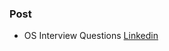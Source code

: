 ### Post

- OS Interview Questions [Linkedin](https://www.linkedin.com/feed/update/urn:li:activity:7052505764438953984/)